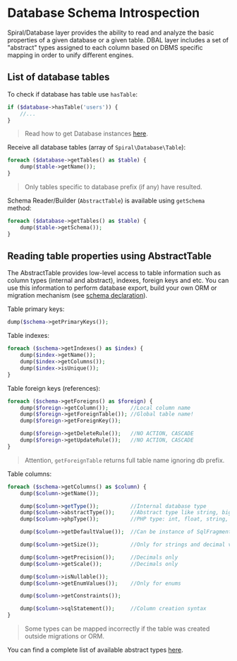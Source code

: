 # Database Schema Introspection
Spiral/Database layer provides the ability to read and analyze the basic properties of a given database or a given table. DBAL layer includes a set of "abstract" types assigned to each column based on DBMS specific
mapping in order to unify different engines.

## List of database tables
To check if database has table use `hasTable`:

```php
if ($database->hasTable('users')) {
    //...
}
```

> Read how to get Database instances [here](/basic/connect.md).

Receive all database tables (array of `Spiral\Database\Table`):

```php
foreach ($database->getTables() as $table) {
    dump($table->getName());
}
```

> Only tables specific to database prefix (if any) have resulted.

Schema Reader/Builder (`AbstractTable`) is available using `getSchema` method:

```php
foreach ($database->getTables() as $table) {
    dump($table->getSchema());
}
```

## Reading table properties using AbstractTable
The AbstractTable provides low-level access to table information such as column types (internal and abstract), indexes, foreign keys and etc. You can use this information to perform database export, build your own ORM or migration mechanism (see [schema declaration](/advanced/declaration.md)).

Table primary keys:

```php
dump($schema->getPrimaryKeys());
```

Table indexes:

```php
foreach ($schema->getIndexes() as $index) {
    dump($index->getName());
    dump($index->getColumns());
    dump($index->isUnique());
}
```

Table foreign keys (references):

```php
foreach ($schema->getForeigns() as $foreign) {
    dump($foreign->getColumn());       //Local column name
    dump($foreign->getForeignTable()); //Global table name!
    dump($foreign->getForeignKey());

    dump($foreign->getDeleteRule());   //NO ACTION, CASCADE
    dump($foreign->getUpdateRule());   //NO ACTION, CASCADE
}
```

> Attention, `getForeignTable` returns full table name ignoring db prefix.

Table columns:

```php
foreach ($schema->getColumns() as $column) {
    dump($column->getName());

    dump($column->getType());          //Internal database type
    dump($column->abstractType());     //Abstract type like string, bigInt, enum, text and etc.
    dump($column->phpType());          //PHP type: int, float, string, bool

    dump($column->getDefaultValue());  //Can be instance of SqlFragment

    dump($column->getSize());          //Only for strings and decimal values

    dump($column->getPrecision());     //Decimals only
    dump($column->getScale());         //Decimals only

    dump($column->isNullable());
    dump($column->getEnumValues());    //Only for enums

    dump($column->getConstraints());

    dump($column->sqlStatement());     //Column creation syntax
}
```

> Some types can be mapped incorrectly if the table was created outside migrations or ORM.

You can find a complete list of available abstract types [here](/advanced/declaration.md).
